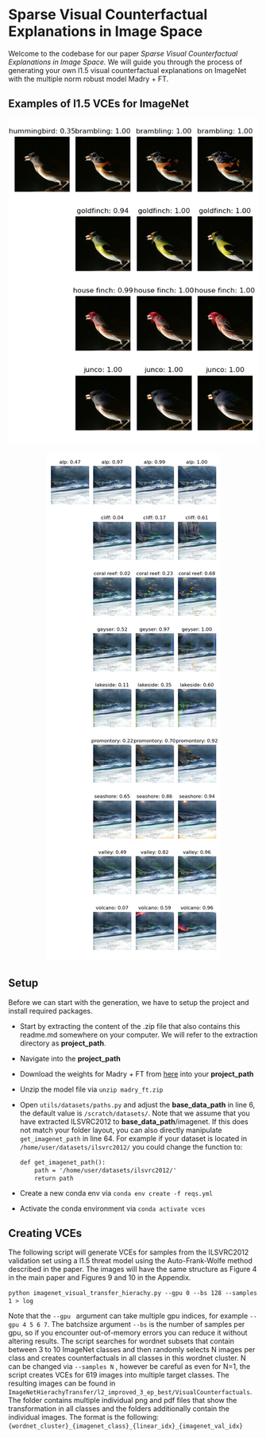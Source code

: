 # **Sparse Visual Counterfactual Explanations in Image Space**

Welcome to the codebase for our paper *Sparse Visual Counterfactual Explanations in Image Space.* We will guide you through the process of generating your own l1.5 visual counterfactual explanations on ImageNet with the multiple norm robust model Madry + FT. 
## Examples of l1.5 VCEs for ImageNet

<p align="center">
  <img src="images_examples/finch_junco_0_680.png" />
</p>
<p align="center">
  <img src="images_examples/geological formation formation_alp_0_48544.png" />
</p>

## Setup

Before we can start with the generation, we have to setup the project and install required packages.

* Start by extracting the content of the .zip file that also contains this readme.md somewhere on your computer. We will refer to the extraction directory as **project_path**.
* Navigate into the  **project_path**
* Download the weights for Madry + FT from [here](https://drive.google.com/file/d/169fhxn5X2_1-5vWTepkKJZRMdr8z4b9p/view?usp=sharing) into your **project_path**
* Unzip the model file via `unzip madry_ft.zip`
* Open `utils/datasets/paths.py` and adjust the **base_data_path** in line 6, the default value is `/scratch/datasets/`. Note that we assume that you have extracted ILSVRC2012 to  **base_data_path**/imagenet. If this does not match your folder layout, you can also directly manipulate `get_imagenet_path` in line 64. For example if your dataset is located in `/home/user/datasets/ilsvrc2012/` you could change the function to:

      def get_imagenet_path():  
	      path = '/home/user/datasets/ilsvrc2012/' 
	      return path

* Create a new conda env via `conda env create -f reqs.yml`
* Activate the conda environment via `conda activate vces
`



## Creating  VCEs

 The following script will generate VCEs for samples from the ILSVRC2012 validation set using a l1.5 threat model using the Auto-Frank-Wolfe method described in the paper. The images will have the same structure as Figure 4 in the main paper and Figures 9 and 10 in the Appendix. 

    python imagenet_visual_transfer_hierachy.py --gpu 0 --bs 128 --samples 1 > log
Note that the `--gpu ` argument can take multiple gpu indices, for example `--gpu 4 5 6 7`. The batchsize argument `--bs` is the number of samples per gpu, so if you encounter out-of-memory errors you can reduce it without altering results. The script searches for wordnet subsets that contain between 3 to 10 ImageNet classes and then randomly selects N images per class and creates counterfactuals in all classes in this wordnet cluster. N can be changed via `--samples N` , however be careful as even for N=1, the script creates VCEs for 619 images into multiple target classes. 
The resulting images can be found in `ImageNetHierachyTransfer/l2_improved_3_ep_best/VisualCounterfactuals`. The folder contains multiple individual png and pdf files that show the transformation in all classes and the folders additionally contain the individual images. The format is the following: `{wordnet_cluster}_{imagenet_class}_{linear_idx}_{imagenet_val_idx}`
